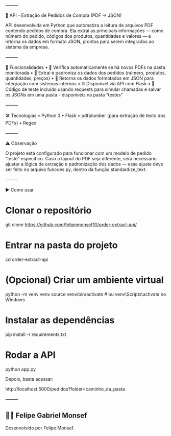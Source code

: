 ⸻

🧾 API - Extração de Pedidos de Compra (PDF → JSON)

API desenvolvida em Python que automatiza a leitura de arquivos PDF contendo pedidos de compra. Ela extrai as principais informações — como número do pedido, códigos dos produtos, quantidades e valores — e retorna os dados em formato JSON, prontos para serem integrados ao sistema da empresa.

⸻

🚀 Funcionalidades
	•	📁 Verifica automaticamente se há novos PDFs na pasta monitorada
	•	🧠 Extrai e padroniza os dados dos pedidos (número, produtos, quantidades, preços)
	•	🔄 Retorna os dados formatados em JSON para integração com sistemas internos
	•	🌐 Disponível via API com Flask
	•	🧪 Código de teste incluído usando requests para simular chamadas e salvar os JSONs em uma pasta - disponíveis na pasta “testes”

⸻

🛠 Tecnologias
	•	Python 3
	•	Flask
	•	pdfplumber (para extração de texto dos PDFs)
	•	Regex

⸻

⚠️ Observação

O projeto está configurado para funcionar com um modelo de pedido “teste” específico. Caso o layout do PDF seja diferente, será necessário ajustar a lógica de extração e padronização dos dados — esse ajuste deve ser feito no arquivo funcoes.py, dentro da função standardize_text.

⸻

▶️ Como usar

# Clonar o repositório
git clone https://github.com/felipemonsef10/order-extract-api/

# Entrar na pasta do projeto
cd order-extract-api

# (Opcional) Criar um ambiente virtual
python -m venv venv
source venv/bin/activate  # ou venv\Scripts\activate no Windows

# Instalar as dependências
pip install -r requirements.txt

# Rodar a API
python app.py

Depois, basta acessar:

http://localhost:5000/pedidos?folder=caminho_da_pasta


⸻

## 👨‍💻 Felipe Gabriel Monsef

Desenvolvido por Felipe Monsef. 
